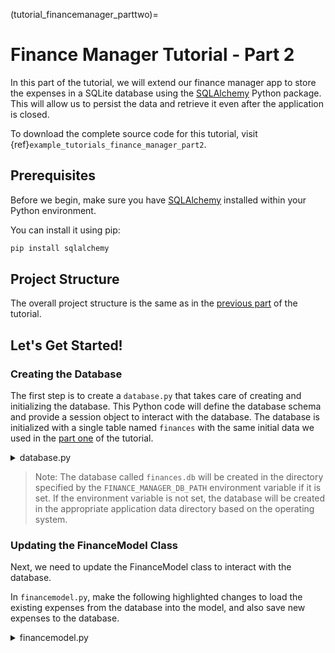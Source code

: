 (tutorial_financemanager_parttwo)=

# Finance Manager Tutorial - Part 2

In this part of the tutorial, we will extend our finance manager app to store the expenses in a
SQLite database using the [SQLAlchemy] Python package. This will allow us to
persist the data and retrieve it even after the application is closed.

To download the complete source code for this tutorial, visit
{ref}`example_tutorials_finance_manager_part2`.

## Prerequisites

Before we begin, make sure you have [SQLAlchemy] installed within your Python environment.

You can install it using pip:

```bash
pip install sqlalchemy
```

## Project Structure

The overall project structure is the same as in the [previous part](tutorial_financemanager_partone)
of the tutorial.

## Let's Get Started!

### Creating the Database

The first step is to create a `database.py` that takes care of creating and initializing the
database. This Python code will define the database schema and provide a session object to interact
with the database. The database is initialized with a single table named `finances` with the same
initial data we used in the [part one](tutorial_financemanager_partone) of the tutorial.

<details>
<summary class="prominent-summary">database.py</summary>

```{literalinclude} ../../../../../../../../../examples/tutorials/finance_manager/part2/database.py
---
language: python
caption: database.py
linenos: true
---
```
</details>

> Note: The database called `finances.db` will be created in the directory specified by the
`FINANCE_MANAGER_DB_PATH` environment variable if it is set. If the environment variable is not set,
the database will be created in the appropriate application data directory based on the operating
system.

### Updating the FinanceModel Class

Next, we need to update the FinanceModel class to interact with the database.

In `financemodel.py`, make the following highlighted changes to load the existing expenses from the
database into the model, and also save new expenses to the database.

<details>
<summary class="prominent-summary">financemodel.py</summary>

```{literalinclude} ../../../../../../../../../examples/tutorials/finance_manager/part2/financemodel.py
---
language: python
caption: Finance model class definition
linenos: true
emphasize-lines: 12, 40-50, 93-101
---
```

## Updating the Main Application

Finally, we need to update the `main.py` file to initialize the database and use the `FinanceModel`

<details>
<summary class="prominent-summary">main.py</summary>

```{literalinclude} ../../../../../../../../../examples/tutorials/finance_manager/part2/main.py
---
language: python
caption: main.py
linenos: true
emphasize-lines: 11, 15
---
```
</details>

The rest of the code remains the same as in the previous part of the tutorial.

### Running the Application

To run the application, execute the `main.py` file using Python:

```bash
python main.py
```

### Deploying the Application

To deploy the application, follow the same steps as in the
[previous part](tutorial_financemanager_partone) of the tutorial.

## Summary

In this part of the tutorial, we have extended the finance manager app by integrating a database
using [SQLAlchemy]. This allows us to store the expenses and retrieve them even after the
application is closed.

In the next part of the tutorial, we will continue to enhance the application by using
[FastApi] and [PyDantic] to create a REST API for the finance manager app, and move the
database to a separate server.

[SQLalchemy]: https://www.sqlalchemy.org/
[FastApi]: https://fastapi.tiangolo.com/
[PyDantic]: https://pydantic-docs.helpmanual.io/
